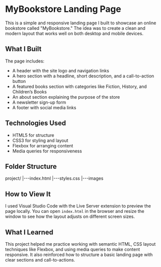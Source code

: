 # MyBookstore Landing Page

This is a simple and responsive landing page I built to showcase an online bookstore called "MyBookstore." The idea was to create a clean and modern layout that works well on both desktop and mobile devices.

## What I Built

The page includes:
- A header with the site logo and navigation links
- A hero section with a headline, short description, and a call-to-action button
- A featured books section with categories like Fiction, History, and Children’s Books
- An about section explaining the purpose of the store
- A newsletter sign-up form
- A footer with social media links

## Technologies Used

- HTML5 for structure
- CSS3 for styling and layout
- Flexbox for arranging content
- Media queries for responsiveness

## Folder Structure

project/
 |---index.html
 |---styles.css
 |---images


## How to View It

I used Visual Studio Code with the Live Server extension to preview the page locally. You can open `index.html` in the browser and resize the window to see how the layout adjusts on different screen sizes.

## What I Learned

This project helped me practice working with semantic HTML, CSS layout techniques like Flexbox, and using media queries to make content responsive. It also reinforced how to structure a basic landing page with clear sections and call-to-actions.


